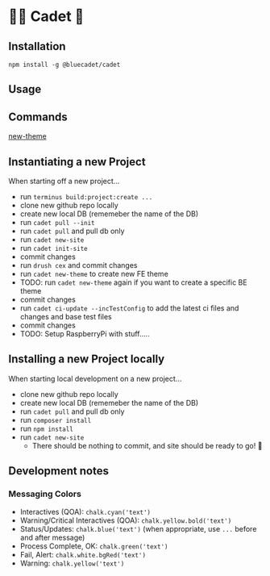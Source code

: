 # 👨‍🚀 Cadet 🚀


## Installation

```
npm install -g @bluecadet/cadet
```

## Usage

## Commands

[new-theme](./docs/new-theme.md)

## Instantiating a new Project

When starting off a new project...

- run `terminus build:project:create ...`
- clone new github repo locally
- create new local DB (rememeber the name of the DB)
- run `cadet pull --init`
- run `cadet pull` and pull db only
- run `cadet new-site`
- run `cadet init-site`
- commit changes
- run `drush cex` and commit changes
- run `cadet new-theme` to create new FE theme
- TODO: run `cadet new-theme` again if you want to create a specific BE theme
- commit changes
- run `cadet ci-update --incTestConfig` to add the latest ci files and changes and base test files
- commit changes
- TODO: Setup RaspberryPi with stuff.....


## Installing a new Project locally
When starting local development on a new project...

- clone new github repo locally
- create new local DB (rememeber the name of the DB)
- run `cadet pull` and pull db only
- run `composer install`
- run `npm install`
- run `cadet new-site`
  - There should be nothing to commit, and site should be ready to go! 🚀


## Development notes

### Messaging Colors
- Interactives (QOA): `chalk.cyan('text')`
- Warning/Critical Interactives (QOA): `chalk.yellow.bold('text')`
- Status/Updates: `chalk.blue('text')` (when appropriate, use `...` before and after message)
- Process Complete, OK: `chalk.green('text')`
- Fail, Alert: `chalk.white.bgRed('text')`
- Warning: `chalk.yellow('text')`

